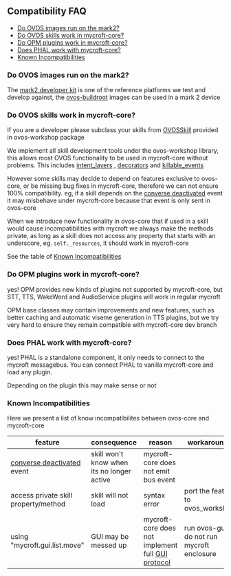 ## Compatibility FAQ

+ [Do OVOS images run on the mark2?](#do-ovos-images-run-on-the-mark2)
+ [Do OVOS skills work in mycroft-core?](#do-ovos-skills-work-in-mycroft-core)
+ [Do OPM plugins work in mycroft-core?](#do-opm-plugins-work-in-mycroft-core)
+ [Does PHAL work with mycroft-core?](#does-phal-work-with-mycroft-core)
+ [Known Incompatibilities](#known-incompatibilities)

### Do OVOS images run on the mark2?

The [mark2 developer kit](https://www.instructables.com/Mycroft-Mark-II-Developer-Kit-Assembly) is one of the reference
platforms we test and develop against, the [ovos-buildroot](https://github.com/OpenVoiceOS/ovos-buildroot) images can be
used in a mark 2 device

### Do OVOS skills work in mycroft-core?

If you are a developer please subclass your skills
from [OVOSSkill](https://github.com/OpenVoiceOS/OVOS-workshop/blob/dev/ovos_workshop/skills/ovos.py) provided in
ovos-workshop package

We implement all skill development tools under the ovos-workshop library, this allows most OVOS functionality to be used
in mycroft-core without problems. This
includes [intent_layers](https://github.com/OpenVoiceOS/OVOS-workshop/blob/dev/ovos_workshop/skills/layers.py)
, [decorators](https://github.com/OpenVoiceOS/OVOS-workshop/tree/dev/ovos_workshop/decorators)
and [killable_events](https://github.com/OpenVoiceOS/skill-abort-test)

However some skills may decide to depend on features exclusive to ovos-core, or be missing bug fixes in mycroft-core,
therefore we can not ensure 100% compatibility. eg, if a skill depends on
the [converse deactivated](https://github.com/OpenVoiceOS/ovos-core/blob/V0.0.5a8/mycroft/skills/mycroft_skill/mycroft_skill.py#L613)
event it may misbehave under mycroft-core because that event is only sent in ovos-core

When we introduce new functionality in ovos-core that if used in a skill would cause incompatibilities with mycroft we
always make the methods private, as long as a skill does not access any property that starts with an underscore,
eg. `self._resources`, it should work in mycroft-core

See the table of [Known Incompatibilities](#known-incompatibilities)

### Do OPM plugins work in mycroft-core?

yes! OPM provides new kinds of plugins not supported by mycroft-core, but STT, TTS, WakeWord and AudioService plugins
will work in regular mycroft

OPM base classes may contain improvements and new features, such as better caching and automatic viseme generation in
TTS plugins, but we try very hard to ensure they remain compatible with mycroft-core dev branch

### Does PHAL work with mycroft-core?

yes! PHAL is a standalone component, it only needs to connect to the mycroft messagebus. You can connect PHAL to vanilla
mycroft-core and load any plugin.

Depending on the plugin this may make sense or not

### Known Incompatibilities

Here we present a list of know incompatibilites between ovos-core and mycroft-core

| feature                              | consequence                                | reason                                            | workarounds                                |
|--------------------------------------|--------------------------------------------|---------------------------------------------------|--------------------------------------------|
| [converse deactivated](https://github.com/OpenVoiceOS/ovos-core/blob/V0.0.5a8/mycroft/skills/mycroft_skill/mycroft_skill.py#L613) event           | skill won't know when its no longer active | mycroft-core does not emit bus event              |                                            |
| access private skill property/method | skill will not load                        | syntax error                                      | port the feature to ovos_workshop          |
| using "mycroft.gui.list.move"        | GUI may be messed up                       | mycroft-core does not implement full [GUI protocol](https://github.com/MycroftAI/mycroft-gui/blob/master/transportProtocol.md) | run ovos-gui, do not run mycroft enclosure |

